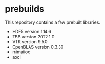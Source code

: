 # prebuilds

This repository contains a few prebuilt libraries.

- HDF5 version 1.14.6
- TBB version 2022.1.0
- VTK version 9.5.0
- OpenBLAS version 0.3.30
- mimalloc
- aocl
